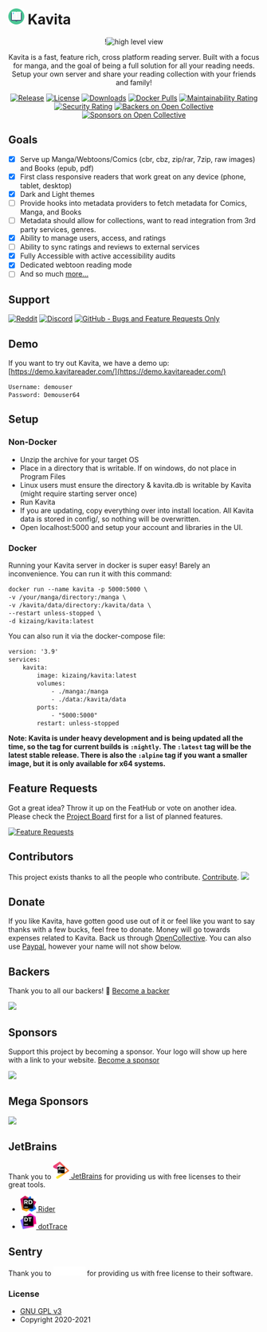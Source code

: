 ﻿# [<img src="/Logo/kavita.svg" width="32" alt="">]() Kavita
<div align="center">

!![high level view](https://user-images.githubusercontent.com/735851/129777364-2c82d01e-5c03-4daf-b203-92b1d48e5b7b.gif)

Kavita is a fast, feature rich, cross platform reading server. Built with a focus for manga, 
and the goal of being a full solution for all your reading needs. Setup your own server and share 
your reading collection with your friends and family!

[![Release](https://img.shields.io/github/release/Kareadita/Kavita.svg?style=flat&maxAge=3600)](https://github.com/Kareadita/Kavita/releases)
[![License](https://img.shields.io/badge/license-GPLv3-blue.svg?style=flat)](https://github.com/Kareadita/Kavita/blob/master/LICENSE)
[![Downloads](https://img.shields.io/github/downloads/Kareadita/Kavita/total.svg?style=flat)](https://github.com/Kareadita/Kavita/releases)
[![Docker Pulls](https://img.shields.io/docker/pulls/kizaing/kavita.svg)](https://hub.docker.com/r/kizaing/kavita/)
[![Maintainability Rating](https://sonarcloud.io/api/project_badges/measure?project=Kareadita_Kavita&metric=sqale_rating)](https://sonarcloud.io/dashboard?id=Kareadita_Kavita)
[![Security Rating](https://sonarcloud.io/api/project_badges/measure?project=Kareadita_Kavita&metric=security_rating)](https://sonarcloud.io/dashboard?id=Kareadita_Kavita)
[![Backers on Open Collective](https://opencollective.com/kavita/backers/badge.svg)](#backers)
[![Sponsors on Open Collective](https://opencollective.com/kavita/sponsors/badge.svg)](#sponsors)
</div>

## Goals
- [x] Serve up Manga/Webtoons/Comics (cbr, cbz, zip/rar, 7zip, raw images) and Books (epub, pdf)
- [x] First class responsive readers that work great on any device (phone, tablet, desktop)
- [x] Dark and Light themes
- [ ] Provide hooks into metadata providers to fetch metadata for Comics, Manga, and Books
- [ ] Metadata should allow for collections, want to read integration from 3rd party services, genres.
- [x] Ability to manage users, access, and ratings
- [ ] Ability to sync ratings and reviews to external services
- [x] Fully Accessible with active accessibility audits
- [x] Dedicated webtoon reading mode
- [ ] And so much [more...](https://github.com/Kareadita/Kavita/projects)

## Support
[![Reddit](https://img.shields.io/badge/reddit-discussion-FF4500.svg?maxAge=60)](https://www.reddit.com/r/KavitaManga/)
[![Discord](https://img.shields.io/badge/discord-chat-7289DA.svg?maxAge=60)](https://discord.gg/eczRp9eeem)
[![GitHub - Bugs and Feature Requests Only](https://img.shields.io/badge/github-issues-red.svg?maxAge=60)](https://github.com/Kareadita/Kavita/issues)

## Demo
If you want to try out Kavita, we have a demo up:
[https://demo.kavitareader.com/](https://demo.kavitareader.com/)
```
Username: demouser
Password: Demouser64
```

## Setup
### Non-Docker
- Unzip the archive for your target OS
- Place in a directory that is writable. If on windows, do not place in Program Files
- Linux users must ensure the directory & kavita.db is writable by Kavita (might require starting server once) 
- Run Kavita
- If you are updating, copy everything over into install location. All Kavita data is stored in config/, so nothing will be overwritten. 
- Open localhost:5000 and setup your account and libraries in the UI.
### Docker
Running your Kavita server in docker is super easy! Barely an inconvenience. You can run it with this command: 

```
docker run --name kavita -p 5000:5000 \
-v /your/manga/directory:/manga \
-v /kavita/data/directory:/kavita/data \
--restart unless-stopped \
-d kizaing/kavita:latest
```

You can also run it via the docker-compose file:

```
version: '3.9'
services:
    kavita:
        image: kizaing/kavita:latest
        volumes:
            - ./manga:/manga
            - ./data:/kavita/data
        ports:
            - "5000:5000"
        restart: unless-stopped
```

**Note: Kavita is under heavy development and is being updated all the time, so the tag for current builds is `:nightly`. The `:latest` tag will be the latest stable release. There is also the `:alpine` tag if you want a smaller image, but it is only available for x64 systems.**

## Feature Requests
Got a great idea? Throw it up on the FeatHub or vote on another idea. Please check the [Project Board](https://github.com/Kareadita/Kavita/projects) first for a list of planned features.

[![Feature Requests](https://feathub.com/Kareadita/Kavita?format=svg)](https://feathub.com/Kareadita/Kavita)


## Contributors

This project exists thanks to all the people who contribute. [Contribute](CONTRIBUTING.md).
<a href="https://github.com/Kareadita/Kavita/graphs/contributors"><img src="https://opencollective.com/kavita/contributors.svg?width=890&button=false" /></a>


## Donate
If you like Kavita, have gotten good use out of it or feel like you want to say thanks with a few bucks, feel free to donate. Money will go towards 
expenses related to Kavita. Back us through [OpenCollective](https://opencollective.com/Kavita#backer). You can also use [Paypal](https://www.paypal.com/paypalme/majora2007?locale.x=en_US), however your name will not show below.

## Backers

Thank you to all our backers! 🙏 [Become a backer](https://opencollective.com/Kavita#backer)

<img src="https://opencollective.com/Kavita/backers.svg?width=890"></a>

## Sponsors

Support this project by becoming a sponsor. Your logo will show up here with a link to your website. [Become a sponsor](https://opencollective.com/Kavita#sponsor)

<img src="https://opencollective.com/Kavita/sponsors.svg?width=890"></a>

## Mega Sponsors
<img src="https://opencollective.com/Kavita/tiers/mega-sponsor.svg?width=890"></a>

## JetBrains
Thank you to [<img src="/Logo/jetbrains.svg" alt="" width="32"> JetBrains](http://www.jetbrains.com/) for providing us with free licenses to their great tools.

* [<img src="/Logo/rider.svg" alt="" width="32"> Rider](http://www.jetbrains.com/rider/)
* [<img src="/Logo/dottrace.svg" alt="" width="32"> dotTrace](http://www.jetbrains.com/dottrace/)

## Sentry
Thank you to [<img src="/Logo/sentry.svg" alt="" width="64">](https://sentry.io/welcome/) for providing us with free license to their software.

### License

* [GNU GPL v3](http://www.gnu.org/licenses/gpl.html)
* Copyright 2020-2021

